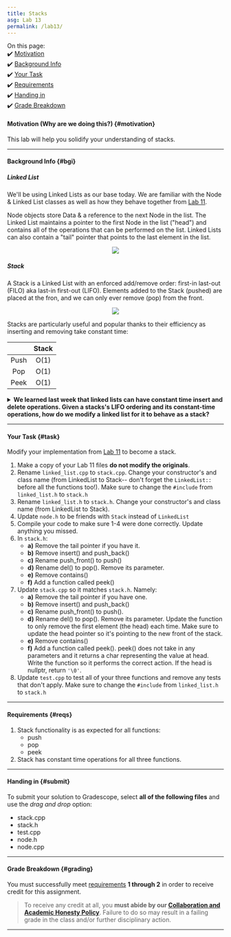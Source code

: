 ```yaml
---
title: Stacks
asg: Lab 13
permalink: /lab13/
---
```


On this page:  
✔️ [Motivation](#motivation)  
✔️ [Background Info](#bgi)  
✔️ [Your Task](#task)  
✔️ [Requirements](#reqs)  
✔️ [Handing in](#submit)  
✔️ [Grade Breakdown](#grading)

#### Motivation (Why are we doing this?) {#motivation}
This lab will help you solidify your understanding of stacks.

---

#### Background Info {#bgi}

##### Linked List

We'll be using Linked Lists as our base today. We are familiar with the Node & Linked List classes as well as how they behave together from [Lab 11](/sm21/lab11).

Node objects store Data & a reference to the next Node in the list. The Linked List maintains a pointer to the first Node in the list ("head") and contains all of the operations that can be performed on the list. Linked Lists can also contain a "tail" pointer that points to the last element in the list.

<p align="center">
  <img src="/sm21/labs/lab12/linked-list.png" />
</p>


##### Stack

A Stack is a Linked List with an enforced add/remove order: first-in last-out (FILO) aka last-in first-out (LIFO). Elements added to the Stack (pushed) are placed at the fron, and we can only ever remove (pop) from the front.

<p align="center">
  <img src="/sm21/labs/lab12/stack.png" />
</p>


Stacks are particularly useful and popular thanks to their efficiency as inserting and removing take constant time:

|         | Stack | 
| :-----: | :---: | 
| Push    | O(1)  | 
| Pop     | O(1)  | 
|  Peek   | O(1)  | 

<details>
    <summary><strong>We learned last week that linked lists can have constant time insert and delete operations. Given a stacks's LIFO ordering and its constant-time operations, how do we modify a linked list for it to behave as a stack?</strong></summary>

    <ul>
        <li>Since a stack has constant-time pushing (prepending), we need to ensure our linked list uses its head pointer correctly.</li>
        <li>Since a stack can only have insertions happen at the front, we remove insert() and push_back(), leaving only push_front(). We rename push_front() to push().</li>
        <li>Since a stack can only have removals from the front, we modify del() to only remove the head each time it's called (no index parameter required). We rename del() to pop()</li>
        <li>Stacks cannot be searched. We remove contains().</li>
        <li>Stacks can be peeked which means being able to access the value at head without removing it. We add a function called peek() that can do this. peek() does not take in any parameters and it returns a char representing the value at head.</li>
        <li>Given that neither push nor pop access the end of the linked list, we can remove the tail pointer.</li>
    </ul>

</details>

---

#### Your Task {#task}

Modify your implementation from [Lab 11](/sm21/lab11) to become a stack.

1. Make a copy of your Lab 11 files **do not modify the originals**.
2. Rename `linked_list.cpp` to `stack.cpp`. Change your constructor's and class name (from LinkedList to Stack-- don't forget the `LinkedList::` before all the functions too!). Make sure to change the `#include` from `linked_list.h` to `stack.h`
3. Rename `linked_list.h` to `stack.h`. Change your constructor's and class name (from LinkedList to Stack). 
4. Update `node.h` to be friends with `Stack` instead of `LinkedList`
5. Compile your code to make sure 1-4 were done correctly. Update anything you missed.
6. In `stack.h`:
    - **a)** Remove the tail pointer if you have it.
    - **b)** Remove insert() and push_back()
    - **c)** Rename push_front() to push()
    - **d)** Rename del() to pop(). Remove its parameter.
    - **e)** Remove contains()
    - **f)** Add a function called peek()
7. Update `stack.cpp` so it matches `stack.h`. Namely:
    - **a)** Remove the tail pointer if you have one. 
    - **b)** Remove insert() and push_back()
    - **c)** Rename push_front() to push().
    - **d)** Rename del() to pop(). Remove its parameter. Update the function to only remove the first element (the head) each time. Make sure to update the head pointer so it's pointing to the new front of the stack.
    - **e)** Remove contains()
    - **f)** Add a function called peek(). peek() does not take in any parameters and it returns a char representing the value at head. Write the function so it performs the correct action. If the head is nullptr, return `'\0'`.
8. Update `test.cpp` to test all of your three functions and remove any tests that don't apply. Make sure to change the `#include` from `linked_list.h` to `stack.h`

---

#### Requirements {#reqs}  

1. Stack functionality is as expected for all functions:
    - push
    - pop
    - peek
2. Stack has constant time operations for all three functions.

---

#### Handing in {#submit}
To submit your solution to Gradescope, select **all of the following files** and use the *drag and drop* option:
- stack.cpp
- stack.h
- test.cpp
- node.h
- node.cpp

---

#### Grade Breakdown {#grading}
You must successfully meet [requirements](#reqs) **1 through 2** in order to receive credit for this assignment.

> To receive any credit at all, you **must abide by our [Collaboration and Academic Honesty Policy](/sm21/policies/#integrity)**. Failure to do so may result in a failing grade in the class and/or further disciplinary action.

---